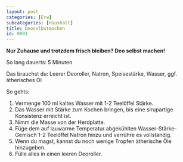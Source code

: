 ```yaml
---
layout: post
categories: [Erw]
subcategories: [Haushalt]
title: Deoselbstmachen
id: 0001
---
```

**Nur Zuhause und trotzdem frisch bleiben? Deo selbst machen!**

So lang dauerts: 5 Minuten

Das brauchst du: Leerer Deoroller, Natron, Speisestärke, Wasser, ggf. ätherisches Öl

So gehts:
1. Vermenge 100 ml kaltes Wasser mit 1-2 Teelöffel Stärke. 
2. Das Wasser mit Stärke zum Kochen bringen, bis eine sirupartige Konsistenz erreicht ist.
3. Nimm die Masse von der Herdplatte.
4. Füge dem auf lauwarme Temperatur abgekühlten Wasser-Stärke-Gemisch 1-2 Teelöffel Natron hinzu und verrühre es vollständig. 
5. Wenn du magst, kannst du noch wenige Tropfen ätherische Öle hinzugeben.
6. Fülle alles in einen leeren Deoroller.

